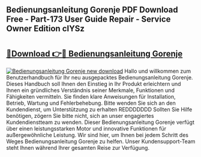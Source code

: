 ## Bedienungsanleitung Gorenje PDF Download Free - Part-173 User Guide Repair - Service Owner Edition cIYSz

# <h2><a href="http://df2ln5.blite.top/?on=Bedienungsanleitung+Gorenje">🔗Download 👉🔴 Bedienungsanleitung Gorenje</a></h2>

[![Bedienungsanleitung Gorenje new download](https://i.imgur.com/lujVjoI.png)](http://df2ln5.blite.top/?on=Bedienungsanleitung+Gorenje)
Hallo und willkommen zum Benutzerhandbuch für Ihr neu ausgepacktes Bedienungsanleitung Gorenje. Dieses Handbuch soll Ihnen den Einstieg in Ihr Produkt erleichtern und Ihnen ein gründliches Verständnis seiner Merkmale, Funktionen und Fähigkeiten vermitteln. Sie finden klare Anweisungen für Installation, Betrieb, Wartung und Fehlerbehebung. Bitte wenden Sie sich an den Kundendienst, um Unterstützung zu erhalten REDDDDDDD Sollten Sie Hilfe benötigen, zögern Sie bitte nicht, sich an unser engagiertes Kundendienstteam zu wenden. Dieser Bedienungsanleitung Gorenje verfügt über einen leistungsstarken Motor und innovative Funktionen für außergewöhnliche Leistung. Wir sind hier, um Ihnen bei jedem Schritt des Weges Bedienungsanleitung Gorenje zu helfen. Unser Kundensupport-Team steht Ihnen während Ihrer gesamten Reise zur Verfügung.
